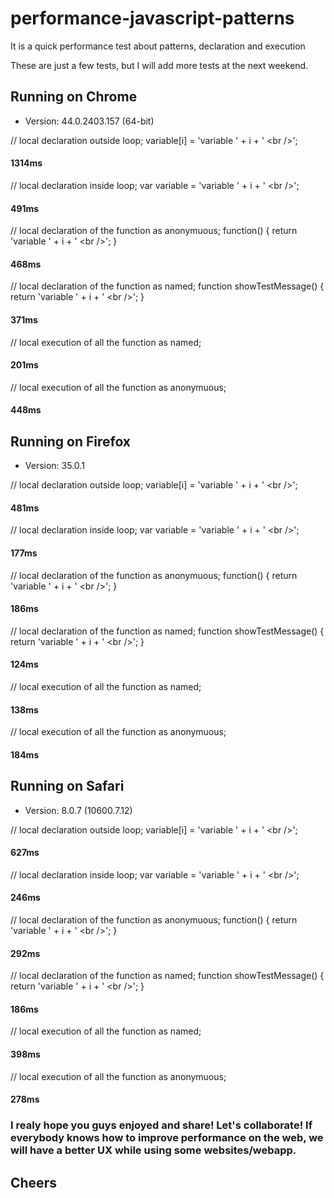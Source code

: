 # performance-javascript-patterns
It is a quick performance test about patterns, declaration and execution

These are just a few tests, but I will add more tests at the next weekend.

## Running on Chrome
- Version: 44.0.2403.157 (64-bit)

// local declaration outside loop; 
variable[i] = 'variable ' + i + ' &lt;br /&gt;'; 
#### 1314ms

// local declaration inside loop; 
var variable = 'variable ' + i + ' &lt;br /&gt;';  
#### 491ms

// local declaration of the function as anonymuous; 
function() { return 'variable ' + i + ' &lt;br /&gt;'; }  
#### 468ms

// local declaration of the function as named; 
function showTestMessage() { return 'variable ' + i + ' &lt;br /&gt;'; }
#### 371ms

// local execution of all the function as named; 
#### 201ms

// local execution of all the function as anonymuous; 
#### 448ms

## Running on Firefox
- Version: 35.0.1

// local declaration outside loop; 
variable[i] = 'variable ' + i + ' &lt;br /&gt;'; 
#### 481ms

// local declaration inside loop; 
var variable = 'variable ' + i + ' &lt;br /&gt;';  
#### 177ms

// local declaration of the function as anonymuous; 
function() { return 'variable ' + i + ' &lt;br /&gt;'; }  
#### 186ms

// local declaration of the function as named; 
function showTestMessage() { return 'variable ' + i + ' &lt;br /&gt;'; }
#### 124ms

// local execution of all the function as named; 
#### 138ms

// local execution of all the function as anonymuous; 
#### 184ms


## Running on Safari
- Version: 8.0.7 (10600.7.12)

// local declaration outside loop; 
variable[i] = 'variable ' + i + ' &lt;br /&gt;'; 
#### 627ms

// local declaration inside loop; 
var variable = 'variable ' + i + ' &lt;br /&gt;';  
#### 246ms

// local declaration of the function as anonymuous; 
function() { return 'variable ' + i + ' &lt;br /&gt;'; }  
#### 292ms

// local declaration of the function as named; 
function showTestMessage() { return 'variable ' + i + ' &lt;br /&gt;'; }
#### 186ms

// local execution of all the function as named; 
#### 398ms

// local execution of all the function as anonymuous; 
#### 278ms



### I realy hope you guys enjoyed and share! Let's collaborate! If everybody knows how to improve performance on the web, we will have a better UX while using some websites/webapp.

## Cheers
